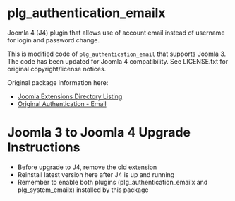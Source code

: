 # plg_authentication_emailx
Joomla 4 (J4) plugin that allows use of account email instead of username for login and password change.

This is modified code of `plg_authentication_email` that supports Joomla 3. The code has
been updated for Joomla 4 compatibility. See LICENSE.txt for original copyright/license
notices.

Original package information here:

* [Joomla Extensions Directory Listing](https://extensions.joomla.org/extension/authentication-email/)
* [Original Authentication - Email](https://www.richeyweb.com/documentation/17-authentication-email)

# Joomla 3 to Joomla 4 Upgrade Instructions
* Before upgrade to J4, remove the old extension
* Reinstall latest version here after J4 is up and running
* Remember to enable both plugins (plg_authentication_emailx and plg_system_emailx) installed by this package

